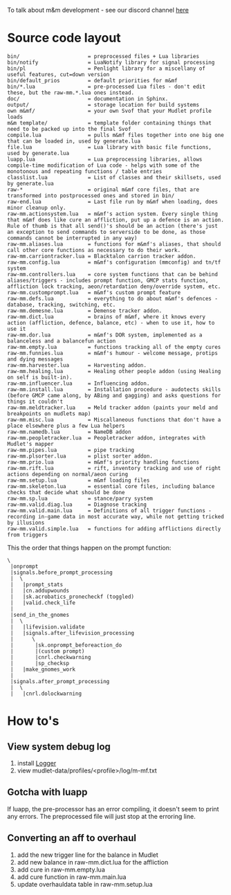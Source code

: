 To talk about m&m development - see our discord channel [here](https://discord.gg/NXt9H38)

# Source code layout

    bin/                      = preprocessed files + Lua libraries
    bin/notify                = LuaNotify library for signal processing
    bin/pl                    = Penlight library for a miscellany of useful features, cut=down version
    bin/default_prios         = default priorities for m&mf
    bin/*.lua                 = pre-processed Lua files - don't edit these, but the raw-mm.*.lua ones instead.
    doc/                      = documentation in Sphinx.
    output/                   = storage location for build systems
    own m&mf/                 = your own Svof that your Mudlet profile loads
    m&m template/             = template folder containing things that need to be packed up into the final Svof
    compile.lua               = pulls m&mf files together into one big one that can be loaded in, used by generate.lua
    file.lua                  = Lua library with basic file functions, used by generate.lua
    luapp.lua                 = Lua preprocessing libraries, allows compile-time modification of Lua code - helps with some of the monotonous and repeating functions / table entries
    classlist.lua             = List of classes and their skillsets, used by generate.lua
    raw-*                     = original m&mf core files, that are transformed into postprocessed ones and stored in bin/
    raw-end.lua               = Last file run by m&mf when loading, does minor cleanup only.
    raw-mm.actionsystem.lua   = m&mf's action system. Every single thing that m&mf does like cure an affliction, put up a defence is an action. Rule of thumb is that all send()'s should be an action (there's just an exception to send commands to serverside to be done, as those commands cannot be interrupted in any way)
    raw-mm.aliases.lua        = functions for m&mf's aliases, that should call other core functions as necessary to do their work.
    raw-mm.carriontracker.lua = Blacktalon carrion tracker addon.
    raw-mm.config.lua         = m&mf's configuration (mmconfig) and tn/tf system
    raw-mm.controllers.lua    = core system functions that can be behind aliases/triggers - includes prompt function, GMCP stats function, affliction lock tracking, aeon/retardation deny/override system, etc.
    raw-mm.customprompt.lua   = m&mf's custom prompt feature
    raw-mm.defs.lua           = everything to do about m&mf's defences - database, tracking, switching, etc.
    raw-mm.demesne.lua        = Demense tracker addon.
    raw-mm.dict.lua           = brains of m&mf, where it knows every action (affliction, defence, balance, etc) - when to use it, how to use it
    raw-mm.dor.lua            = m&mf's DOR system, implemented as a balanceless and a balancefun action
    raw-mm.empty.lua          = functions tracking all of the empty cures
    raw-mm.funnies.lua        = m&mf's humour - welcome message, protips and dying messages
    raw-mm.harvester.lua      = Harvesting addon.
    raw-mm.healing.lua        = Healing other people addon (using Healing on self is built-in).
    raw-mm.influencer.lua     = Influencing addon.
    raw-mm.install.lua        = Installation procedure - audotects skills (before GMCP came along, by ABing and gagging) and asks questions for things it couldn't
    raw-mm.meldtracker.lua    = Meld tracker addon (paints your meld and breakpoints on mudlets map)
    raw-mm.misc.lua           = Miscallaneous functions that don't have a place elsewhere plus a few Lua helpers
    raw-mm.namedb.lua         = NameDB addon
    raw-mm.peopletracker.lua  = Peopletracker addon, integrates with Mudlet's mapper
    raw-mm.pipes.lua          = pipe tracking
    raw-mm.plsorter.lua       = plist sorter addon.
    raw-mm.prio.lua           = m&mf's priority handling functions
    raw-mm.rift.lua           = rift, inventory tracking and use of right actions depending on normal/aeon curing
    raw-mm.setup.lua          = m&mf loading files
    raw-mm.skeleton.lua       = essential core files, including balance checks that decide what should be done
    raw-mm.sp.lua             = stance/parry system
    raw-mm.valid.diag.lua     = Diagnose tracking
    raw-mm.valid.main.lua     = Definitions of all trigger functions - recording in-game data in most accurate way, while not getting tricked by illusions
    raw-mm.valid.simple.lua   = functions for adding afflictions directly from triggers


This the order that things happen on the prompt function:

    \
     |onprompt
     |signals.before_prompt_processing
     |  \
     |   |prompt_stats
     |   |cn.addupwounds
     |   |sk.acrobatics_pronecheckf (toggled)
     |   |valid.check_life
     |
     |send_in_the_gnomes
     |  \
     |   |lifevision.validate
     |   |signals.after_lifevision_processing
     |      \
     |       |sk.onprompt_beforeaction_do
     |       |(custom prompt)
     |       |cnrl.checkwarning
     |       |sp_checksp
     |   |make_gnomes_work
     |
     |signals.after_prompt_processing
     |  \
     |   |cnrl.dolockwarning



# How to's

## View system debug log
1. install [Logger](http://forums.mudlet.org/viewtopic.php?f=6&t=1424)
1. view mudlet-data/profiles/\<profile>/log/m-mf.txt

## Gotcha with luapp
If luapp, the pre-processor has an error compiling, it doesn't seem to print any errors. The preprocessed file will just stop at the erroring line.

## Converting an aff to overhaul
1. add the new trigger line for the balance in Mudlet
1. add new balance in raw-mm.dict.lua for the affliction
1. add cure in raw-mm.empty.lua
1. add cure function in raw-mm.main.lua
1. update overhauldata table in raw-mm.setup.lua

